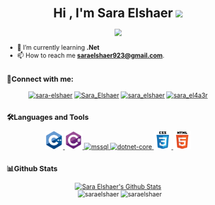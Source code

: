 <h1 align="center">
  Hi , I'm Sara Elshaer
  <img src="https://media.giphy.com/media/hvRJCLFzcasrR4ia7z/giphy.gif" width="28">
</h1>

<!-- Typing SVG by DenverCoder1 - https://github.com/DenverCoder1/readme-typing-svg -->
<p align="center">
  <a href="https://github.com/DenverCoder1/readme-typing-svg"><img src="https://readme-typing-svg.herokuapp.com/?lines=Computer%20Science%20Student;Competitive%20Programmer;.Net%20Backend%20Developer&font=Fira%20Code&center=true&width=440&height=45&color=f75c7e&vCenter=true&size=22"></a>
</p> 

- 🌱 I’m currently learning **.Net**
- 📫 How to reach me **saraelshaer923@gmail.com**.
##
<h3 align="left">🔗Connect with me:</h3>
<p align="center">
<a href="https://www.linkedin.com/in/sara-elshaer/" target="blank">
<img align="center" src="https://raw.githubusercontent.com/rahuldkjain/github-profile-readme-generator/master/src/images/icons/Social/linked-in-alt.svg" alt="sara-elshaer" height="30" width="40" /></a>
<a href="https://codeforces.com/profile/Sara_Elshaer" target="blank"><img align="center" src="https://raw.githubusercontent.com/rahuldkjain/github-profile-readme-generator/master/src/images/icons/Social/codeforces.svg" alt="Sara_Elshaer" height="30" width="40" /></a>

<a href="https://leetcode.com/sara_elshaer/" target="blank">
<img align="center" src="https://raw.githubusercontent.com/rahuldkjain/github-profile-readme-generator/master/src/images/icons/Social/leet-code.svg" alt="sara_elshaer" height="30" width="40" /></a>

<a href="https://www.hackerrank.com/sara_el4a3r" target="blank">
  <img align="center" src="https://raw.githubusercontent.com/rahuldkjain/github-profile-readme-generator/master/src/images/icons/Social/hackerrank.svg" alt="sara_el4a3r" height="30" width="40" />
</a>

</p>

##
<h3 align="left">🛠️Languages and Tools</h3>
<p align="center"> 
  <a href="https://www.w3schools.com/cpp/" target="_blank" rel="noreferrer"> 
    <img src="https://raw.githubusercontent.com/devicons/devicon/master/icons/cplusplus/cplusplus-original.svg" alt="cplusplus" width="40" height="40"/>
  </a> 
  <a href="https://www.w3schools.com/cs/" target="_blank" rel="noreferrer">
    <img src="https://raw.githubusercontent.com/devicons/devicon/master/icons/csharp/csharp-original.svg" alt="csharp" width="40" height="40"/>
  </a>


<a href="https://www.microsoft.com/en-us/sql-server" target="_blank" rel="noreferrer">
  <img src="https://www.svgrepo.com/show/303229/microsoft-sql-server-logo.svg" alt="mssql" width="40" height="40"/>
</a>

<a href="https://dotnet.microsoft.com/" target="_blank" rel="noreferrer">
  <img src="https://upload.wikimedia.org/wikipedia/commons/e/ee/.NET_Core_Logo.svg" alt="dotnet-core" width="40" height="40"/>
</a>
  <a href="https://www.w3schools.com/css/" target="_blank" rel="noreferrer">
    <img src="https://raw.githubusercontent.com/devicons/devicon/master/icons/css3/css3-original-wordmark.svg" alt="css3" width="40" height="40"/> 
  </a> 
  <a href="https://www.w3.org/html/" target="_blank" rel="noreferrer"> 
    <img src="https://raw.githubusercontent.com/devicons/devicon/master/icons/html5/html5-original-wordmark.svg" alt="html5" width="40" height="40"/> 
  </a> 


</p>

##
<h3 align="left">📊Github Stats</h3>
<p align="center">
    <a href="https://github.com/anuraghazra/github-readme-stats"><img alt="Sara Elshaer's Github Stats" src="https://github-readme-stats.vercel.app/api?username=saraelshaer&theme=chartreuse-dark&show_icons=true&hide_border=true&count_private=true" height="192px"/></a>
<br/>
  &nbsp;
	  <img src="https://github-readme-streak-stats.herokuapp.com/?user=saraelshaer&theme=chartreuse-dark&hide_border=true" alt="saraelshaer" height="192px"/>
	  <img src="https://github-readme-stats.vercel.app/api/top-langs/?username=saraelshaer&theme=chartreuse-dark&show_icons=true&hide_border=true&layout=compact"  alt="saraelshaer" height="192px"/>
 <br/>
 </p>



